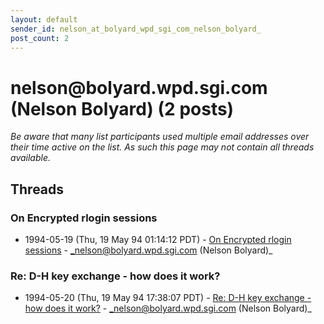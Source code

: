 ```yaml
---
layout: default
sender_id: nelson_at_bolyard_wpd_sgi_com_nelson_bolyard_
post_count: 2
---
```


# nelson<span>@</span>bolyard.wpd.sgi.com (Nelson Bolyard) (2 posts)

_Be aware that many list participants used multiple email addresses over their time active on the list. As such this page may not contain all threads available._

## Threads

### On Encrypted rlogin sessions
+ 1994-05-19 (Thu, 19 May 94 01:14:12 PDT) - [On Encrypted rlogin sessions](/archive/1994/05/5617c7cb7303eaaa5de1e5e75de4d65742f60d301e64aad60625922ce73514f2) - _nelson@bolyard.wpd.sgi.com (Nelson Bolyard)_

### Re: D-H key exchange - how does it work?
+ 1994-05-20 (Thu, 19 May 94 17:38:07 PDT) - [Re: D-H key exchange - how does it work?](/archive/1994/05/9a301bcf997e205c52a47df837b810cdfa9ab64c61f487883a95017fc697ae6c) - _nelson@bolyard.wpd.sgi.com (Nelson Bolyard)_

